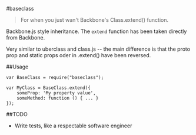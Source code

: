 #baseclass

> For when you just wan't Backbone's Class.extend() function.

Backbone.js style inheritance.  The `extend` function has been taken directly from Backbone.

Very similar to uberclass and class.js -- the main difference is that the proto prop and static props oder in .extend() have been reversed.

##Usage

	var BaseClass = require("baseclass");

    var MyClass = BaseClass.extend({
        someProp: 'My property value',
        someMethod: function () { ... }
    });

##TODO

* Write tests, like a respectable software engineer
